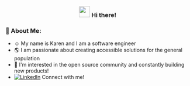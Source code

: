 <h3 align="center"><img src = "https://raw.githubusercontent.com/MartinHeinz/MartinHeinz/master/wave.gif" width = 30px> Hi there!</h3>

### 💫 About Me:
- ☺️ My name is Karen and I am a software engineer
- 🌎 I am passionate about creating accessible solutions for the general population
- 🌱 I'm interested in the open source community and constantly building new products!
- [![LinkedIn](https://img.shields.io/badge/LinkedIn-%230077B5.svg?logo=linkedin&logoColor=white)](https://linkedin.com/in/karenshi) Connect with me!
